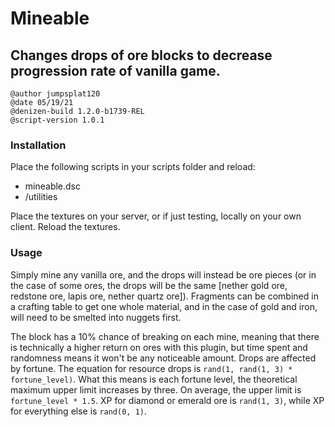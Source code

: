 # Mineable
## Changes drops of ore blocks to decrease progression rate of vanilla game.

```
@author jumpsplat120
@date 05/19/21
@denizen-build 1.2.0-b1739-REL
@script-version 1.0.1
```

### Installation
Place the following scripts in your scripts folder and reload:
   * mineable.dsc
   * /utilities

Place the textures on your server, or if just testing, locally on your own client. Reload the textures.

### Usage
Simply mine any vanilla ore, and the drops will instead be ore pieces (or in the case of some ores, the drops will be the same [nether gold ore, redstone ore, lapis ore, nether quartz ore]). Fragments can be combined in a crafting table to get one whole material, and in the case of gold and iron, will need to be smelted into nuggets first.

The block has a 10% chance of breaking on each mine, meaning that there is technically a higher return on ores with this plugin, but time spent and randomness means it won't be any noticeable amount. Drops are affected by fortune. The equation for resource drops is `rand(1, rand(1, 3) * fortune_level)`. What this means is each fortune level, the theoretical maximum upper limit increases by three. On average, the upper limit is `fortune_level * 1.5`. XP for diamond or emerald ore is `rand(1, 3)`, while XP for everything else is `rand(0, 1)`.